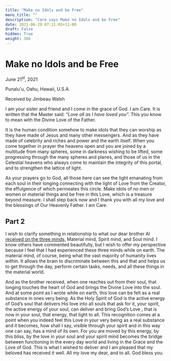 ```yaml
---
title: "Make no Idols and be Free"
menu_title: ""
description: "Care says Make no Idols and be Free"
date: 2021-06-29 07:21:03+11:00
draft: False
hidden: True
weight: 386
---
```

# Make no Idols and be Free

June 21<sup>st</sup>, 2021

Punalu'u, Oahu, Hawaii, U.S.A.

Received by Jimbeau Walsh   



I am your sister and friend and I come in the grace of God. I am Care. It is written that the Master said: *“Love all as I have loved you”.* This you know to mean with the Divine Love of the Father. 

It is the human condition somehow to make idols that they can worship as they have made of Jesus and many other messengers. And as they have made of celebrity and riches and power and the earth itself. When you come together in prayer the heavens open and you are joined by a multitude from many spheres, some in darkness wishing to be lifted, some progressing through the many spheres and planes, and those of us in the Celestial heavens who always come to maintain the integrity of this portal, and to strengthen the lattice of light. 

As your prayers go to God, all those here can see the light emanating from each soul in their longing connecting with the light of Love from the Creator, the effulgence of which permeates this circle. Make idols of no men or women or material things and be free in this Love, which is a treasure beyond measure. I shall step back now and I thank you with all my love and the blessings of Our Heavenly Father. I am Care.

## Part 2

I wish to clarify something in relationship to what our dear brother Al [received on the three minds,](/contemporary-messages/messages-sorted-year/messages-2021/the-description-of-the-three-minds-af-16-jun-2021/) Material mind, Spirit mind, and Soul mind. I know others have commented beautifully, but I wish to offer my perspective because I feel that I had experienced these three minds while on earth. The material mind, of course, being what the vast majority of humanity lives within. It allows the brain to discriminate between this and that and helps us to get through the day, perform certain tasks, needs, and all these things in the material world.

And as the brother received, when one reaches out from their soul, that longing touches the heart of God and brings the Divine Love into the soul. And at some point as I wrote while on earth, this love can be felt as a real substance in ones very being. As the Holy Spirit of God is the active energy of God’s soul that delivers His love into all souls that ask for it, your spirit, the active energy of your soul, can deliver and bring God’s Love , that is now in your soul, that energy, that light to all. This recognition comes at a point when you indeed feel this Love in your very being as a real substance and it becomes, how shall I say, visible through your spirit and in this way one can say, has a mind of its own. For you are moved by this energy, by this bliss, by the love in your soul and your spirit mind becomes the bridge between functioning in the every day world and living in the Grace and the Love of God. This is what I wished to deliver and I am pleased that my beloved has received it well. All my love my dear, and to all. God bless you.